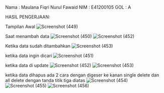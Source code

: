 Nama : Maulana Fiqri Nurul Fawaid
NIM : E41200105
GOL : A

HASIL PENGERJAAN:

Tampilan Awal
![Screenshot (449)](https://user-images.githubusercontent.com/89387565/138371198-7f2c0b8b-997b-4c0a-8fca-cb8ada13c342.png)

Saat menambah data
![Screenshot (450)](https://user-images.githubusercontent.com/89387565/138371207-6d7b9645-6d62-4f18-a092-3983c03f4817.png)
![Screenshot (452)](https://user-images.githubusercontent.com/89387565/138371217-9bc37f0a-bdcc-4691-8ce1-50fed30bcb2b.png)

Ketika data sudah ditambahkan
![Screenshot (453)](https://user-images.githubusercontent.com/89387565/138371222-eeaa8ba6-84b3-4687-89f8-e2a963eac9e6.png)

ketika data ingin dicari
![Screenshot (451)](https://user-images.githubusercontent.com/89387565/138371214-32317487-f9be-48c3-8a3d-652e5065b54f.png)

ketika data di update
![Screenshot (452)](https://user-images.githubusercontent.com/89387565/138371217-9bc37f0a-bdcc-4691-8ce1-50fed30bcb2b.png)
![Screenshot (453)](https://user-images.githubusercontent.com/89387565/138371222-eeaa8ba6-84b3-4687-89f8-e2a963eac9e6.png)

ketika data dihapus ada 2 cara dengan digeser ke kanan single delete dan all delete dengan tanda titik tiga diatas
![Screenshot (454)](https://user-images.githubusercontent.com/89387565/138371231-064d7d4f-e7e4-4329-b988-bad7fd519fb4.png)
![Screenshot (455)](https://user-images.githubusercontent.com/89387565/138371239-1528f651-046a-4489-b239-46375af0ba25.png)
![Screenshot (456)](https://user-images.githubusercontent.com/89387565/138371244-2c40c5cc-dd74-4c3d-9af5-74e851efbf50.png)
